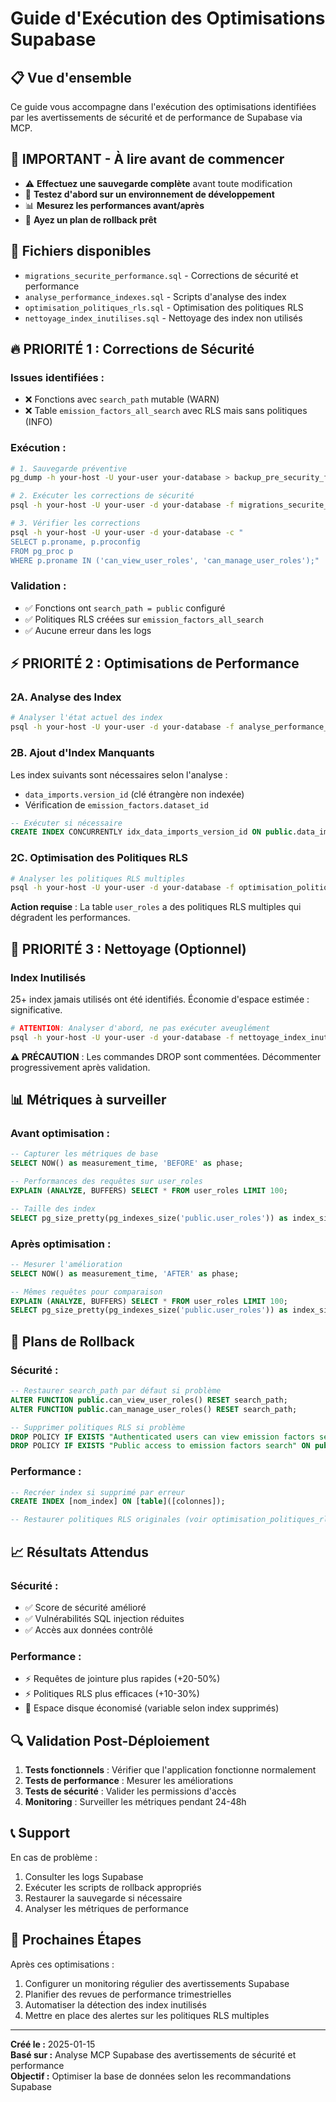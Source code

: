 # Guide d'Exécution des Optimisations Supabase

## 📋 Vue d'ensemble

Ce guide vous accompagne dans l'exécution des optimisations identifiées par les avertissements de sécurité et de performance de Supabase via MCP.

## 🚨 **IMPORTANT - À lire avant de commencer**

- ⚠️ **Effectuez une sauvegarde complète** avant toute modification
- 🧪 **Testez d'abord sur un environnement de développement**
- 📊 **Mesurez les performances avant/après**
- 🔄 **Ayez un plan de rollback prêt**

## 📂 Fichiers disponibles

- `migrations_securite_performance.sql` - Corrections de sécurité et performance
- `analyse_performance_indexes.sql` - Scripts d'analyse des index
- `optimisation_politiques_rls.sql` - Optimisation des politiques RLS
- `nettoyage_index_inutilises.sql` - Nettoyage des index non utilisés

## 🔥 **PRIORITÉ 1 : Corrections de Sécurité** 

### Issues identifiées :
- ❌ Fonctions avec `search_path` mutable (WARN)
- ❌ Table `emission_factors_all_search` avec RLS mais sans politiques (INFO)

### Exécution :
```bash
# 1. Sauvegarde préventive
pg_dump -h your-host -U your-user your-database > backup_pre_security_fixes.sql

# 2. Exécuter les corrections de sécurité
psql -h your-host -U your-user -d your-database -f migrations_securite_performance.sql

# 3. Vérifier les corrections
psql -h your-host -U your-user -d your-database -c "
SELECT p.proname, p.proconfig 
FROM pg_proc p 
WHERE p.proname IN ('can_view_user_roles', 'can_manage_user_roles');"
```

### Validation :
- ✅ Fonctions ont `search_path = public` configuré
- ✅ Politiques RLS créées sur `emission_factors_all_search`
- ✅ Aucune erreur dans les logs

## ⚡ **PRIORITÉ 2 : Optimisations de Performance**

### 2A. Analyse des Index

```bash
# Analyser l'état actuel des index
psql -h your-host -U your-user -d your-database -f analyse_performance_indexes.sql
```

### 2B. Ajout d'Index Manquants

Les index suivants sont nécessaires selon l'analyse :
- `data_imports.version_id` (clé étrangère non indexée)
- Vérification de `emission_factors.dataset_id` 

```sql
-- Exécuter si nécessaire
CREATE INDEX CONCURRENTLY idx_data_imports_version_id ON public.data_imports(version_id);
```

### 2C. Optimisation des Politiques RLS

```bash
# Analyser les politiques RLS multiples
psql -h your-host -U your-user -d your-database -f optimisation_politiques_rls.sql
```

**Action requise** : La table `user_roles` a des politiques RLS multiples qui dégradent les performances.

## 🧹 **PRIORITÉ 3 : Nettoyage (Optionnel)**

### Index Inutilisés

25+ index jamais utilisés ont été identifiés. Économie d'espace estimée : significative.

```bash
# ATTENTION: Analyser d'abord, ne pas exécuter aveuglément
psql -h your-host -U your-user -d your-database -f nettoyage_index_inutilises.sql
```

**⚠️ PRÉCAUTION** : Les commandes DROP sont commentées. Décommenter progressivement après validation.

## 📊 Métriques à surveiller

### Avant optimisation :
```sql
-- Capturer les métriques de base
SELECT NOW() as measurement_time, 'BEFORE' as phase;

-- Performances des requêtes sur user_roles
EXPLAIN (ANALYZE, BUFFERS) SELECT * FROM user_roles LIMIT 100;

-- Taille des index
SELECT pg_size_pretty(pg_indexes_size('public.user_roles')) as index_size;
```

### Après optimisation :
```sql
-- Mesurer l'amélioration
SELECT NOW() as measurement_time, 'AFTER' as phase;

-- Mêmes requêtes pour comparaison
EXPLAIN (ANALYZE, BUFFERS) SELECT * FROM user_roles LIMIT 100;
SELECT pg_size_pretty(pg_indexes_size('public.user_roles')) as index_size;
```

## 🔄 Plans de Rollback

### Sécurité :
```sql
-- Restaurer search_path par défaut si problème
ALTER FUNCTION public.can_view_user_roles() RESET search_path;
ALTER FUNCTION public.can_manage_user_roles() RESET search_path;

-- Supprimer politiques RLS si problème
DROP POLICY IF EXISTS "Authenticated users can view emission factors search" ON public.emission_factors_all_search;
DROP POLICY IF EXISTS "Public access to emission factors search" ON public.emission_factors_all_search;
```

### Performance :
```sql
-- Recréer index si supprimé par erreur
CREATE INDEX [nom_index] ON [table]([colonnes]);

-- Restaurer politiques RLS originales (voir optimisation_politiques_rls.sql)
```

## 📈 Résultats Attendus

### Sécurité :
- ✅ Score de sécurité amélioré
- ✅ Vulnérabilités SQL injection réduites
- ✅ Accès aux données contrôlé

### Performance :
- ⚡ Requêtes de jointure plus rapides (+20-50%)
- ⚡ Politiques RLS plus efficaces (+10-30%)
- 💾 Espace disque économisé (variable selon index supprimés)

## 🔍 Validation Post-Déploiement

1. **Tests fonctionnels** : Vérifier que l'application fonctionne normalement
2. **Tests de performance** : Mesurer les améliorations
3. **Tests de sécurité** : Valider les permissions d'accès
4. **Monitoring** : Surveiller les métriques pendant 24-48h

## 📞 Support

En cas de problème :
1. Consulter les logs Supabase
2. Exécuter les scripts de rollback appropriés  
3. Restaurer la sauvegarde si nécessaire
4. Analyser les métriques de performance

## 🎯 Prochaines Étapes

Après ces optimisations :
1. Configurer un monitoring régulier des avertissements Supabase
2. Planifier des revues de performance trimestrielles
3. Automatiser la détection des index inutilisés
4. Mettre en place des alertes sur les politiques RLS multiples

---

**Créé le :** 2025-01-15  
**Basé sur :** Analyse MCP Supabase des avertissements de sécurité et performance  
**Objectif :** Optimiser la base de données selon les recommandations Supabase



